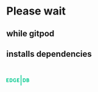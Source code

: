 # Please wait 

## while gitpod 

## installs dependencies

<svg fill="none" height="80" viewBox="0 0 176 80" width="60" xmlns="http://www.w3.org/2000/svg"><path clip-rule="evenodd" d="m149.073 39.613c0 12.1459-4.87 14.3229-10.313 14.3229h-11.573v-28.6457h11.573c5.443 0 10.313 2.177 10.313 14.3228zm-5.901.0013c0-8.4791-2.578-8.8801-6.302-8.8801h-3.609v17.7603h3.609c3.724 0 6.302-.401 6.302-8.8802zm-61.3031 14.3216v-28.6457h18.2191v5.4427h-12.1462v5.8437h9.1666v5.3854h-9.1666v6.5312h12.1462v5.4427zm28.1311 26.0639h6v-79.9998h-6zm51.217-38.7805v7.276h5.042c3.151 0 3.953-2.0625 3.953-3.6094 0-1.2031-.573-3.6666-4.87-3.6666zm0-10.4851v5.4426h4.125c2.349 0 3.724-1.0312 3.724-2.7499 0-1.7188-1.375-2.6927-3.724-2.6927zm-6.071-5.444h11.687c6.131 0 7.964 4.2968 7.964 7.3906 0 2.8646-1.833 4.927-3.094 5.5 3.667 1.776 4.297 5.3854 4.297 7.2187 0 2.4062-1.203 8.5364-9.167 8.5364h-11.687zm-108.1661 14.3228c0 12.1459-4.8698 14.3229-10.3125 14.3229h-11.5729v-28.6457h11.5729c5.4427 0 10.3125 2.177 10.3125 14.3228zm17.8739 9.112c3.0937 0 4.6979-1.0313 5.2708-1.7188v-3.151h-4.9271v-4.9271h9.7969v11.401c-.8594 1.3177-5.5573 3.8958-9.8542 3.8958-7.0468 0-13.0051-2.75-13.0051-14.8958s6.0156-14.3228 11.4583-14.3228c8.5364 0 10.6562 4.4687 11.3437 8.4218l-5.0417 1.1458c-.2864-1.8333-1.8906-4.1249-5.5572-4.1249-3.724 0-6.3021.401-6.3021 8.8801 0 8.4792 2.6927 9.3959 6.8177 9.3959zm-23.7757-9.1107c0-8.4791-2.5781-8.8801-6.302-8.8801h-3.6094v17.7603h3.6094c3.7239 0 6.302-.401 6.302-8.8802zm-41.0781 14.3216v-28.6457h18.2187v5.4427h-12.1458v5.8437h9.1666v5.3854h-9.1666v6.5312h12.1458v5.4427z" fill="#0ccb93" fill-rule="evenodd"/></svg>